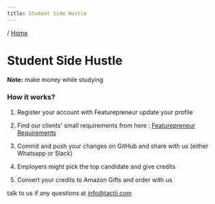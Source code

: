 ```yaml
---
title: Student Side Hustle
---
```


/ [Home](index.md)

# Student Side Hustle

**Note:** make money while studying

### How it works?

1. Register your account with Featurepreneur update your profile

2. Find our clients' small requirements from here : [Featurepreneur Requirements](fpr-requirements.md)

3. Commit and push your changes on GitHub and share with us (either Whatsapp or Slack)

4. Employers might pick the top candidate and give credits

5. Convert your credits to Amazon Gifts and order with us


talk to us if any questions at info@tactii.com
